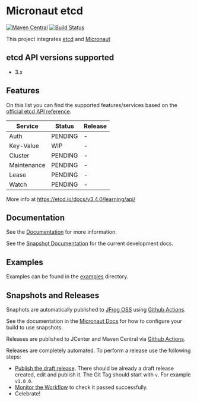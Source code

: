 # Micronaut etcd

[![Maven Central](https://img.shields.io/maven-central/v/io.micronaut.etcd/micronaut-etcd.svg?label=Maven%20Central)](https://search.maven.org/search?q=g:%22io.micronaut.etcd%22%20AND%20a:%22micronaut-etcd%22)
[![Build Status](https://github.com/marcosflobo/micronaut-etcd/workflows/Java%20CI/badge.svg)](https://github.com/marcosflobo/micronaut-etcd/actions)

This project integrates [etcd](https://etcd.io/) and [Micronaut](https://micronaut.io) 

## etcd API versions supported
- 3.x

## Features
On this list you can find the supported features/services based on the
[official etcd API reference](https://github.com/etcd-io/etcd/blob/master/Documentation/dev-guide/api_reference_v3.md).

|Service|Status|Release
|-------|-----|-------|
|Auth|PENDING|-|
|Key-Value|WIP|-|
|Cluster|PENDING|-|
|Maintenance|PENDING|-|
|Lease|PENDING|-|
|Watch|PENDING|-|

More info at https://etcd.io/docs/v3.4.0/learning/api/

## Documentation

See the [Documentation](https://micronaut-projects.github.io/micronaut-etcd/latest/guide/) for more information. 

See the [Snapshot Documentation](https://micronaut-projects.github.io/micronaut-etcd/snapshot/guide/) for the current development docs.

## Examples

Examples can be found in the [examples](https://github.com/marcosflobo/micronaut-etcd/tree/master/examples) directory.

## Snapshots and Releases

Snaphots are automatically published to [JFrog OSS](https://oss.jfrog.org/artifactory/oss-snapshot-local/) using [Github Actions](https://github.com/micronaut-projects/micronaut-etcd/actions).

See the documentation in the [Micronaut Docs](https://docs.micronaut.io/latest/guide/index.html#usingsnapshots) for how to configure your build to use snapshots.

Releases are published to JCenter and Maven Central via [Github Actions](https://github.com/micronaut-projects/micronaut-etcd/actions).

Releases are completely automated. To perform a release use the following steps:

* [Publish the draft release](https://github.com/marcosflobo/micronaut-etcd/releases). There should be already a draft release created, edit and publish it. The Git Tag should start with `v`. For example `v1.0.0`.
* [Monitor the Workflow](https://github.com/marcosflobo/micronaut-etcd/actions?query=workflow%3ARelease) to check it passed successfully.
* Celebrate!
